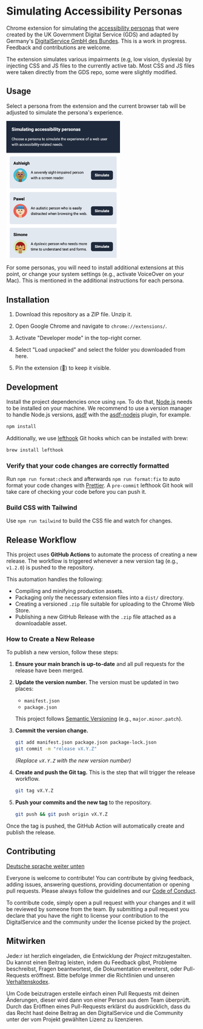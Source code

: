 # Simulating Accessibility Personas

Chrome extension for simulating the [accessibility personas](https://github.com/alphagov/accessibility-personas) that were created by the UK Government Digital Service (GDS) and adapted by Germany's [DigitalService GmbH des Bundes](https://digitalservice.bund.de/). This is a work in progress. Feedback and contributions are welcome.

The extension simulates various impairments (e.g, low vision, dyslexia) by injecting CSS and JS files to the currently active tab. Most CSS and JS files were taken directly from the GDS repo, some were slightly modified.

## Usage

Select a persona from the extension and the current browser tab will be adjusted to simulate the persona's experience.

<img src="images/screenshot.png" alt="Screenshot of the extension" width="300" >

For some personas, you will need to install additional extensions at this point, or change your system settings (e.g., activate VoiceOver on your Mac). This is mentioned in the additional instructions for each persona.

## Installation

1. Download this repository as a ZIP file. Unzip it.

2. Open Google Chrome and navigate to `chrome://extensions/`.

3. Activate "Developer mode" in the top-right corner.

4. Select "Load unpacked" and select the folder you downloaded from here.

5. Pin the extension (📍) to keep it visible.

## Development

Install the project dependencies once using `npm`. To do that, [Node.js](https://nodejs.org/en) needs to be installed on your machine. We recommend to use a version manager to handle Node.js versions, [asdf](https://asdf-vm.com/guide/getting-started.html) with the [asdf-nodejs](https://github.com/asdf-vm/asdf-nodejs/) plugin, for example.

```bash
npm install
```

Additionally, we use [lefthook](https://github.com/evilmartians/lefthook) Git hooks which can be installed with brew:

```sh
brew install lefthook
```

### Verify that your code changes are correctly formatted

Run `npm run format:check` and afterwards `npm run format:fix` to auto format your code changes with [Prettier](https://prettier.io/).
A `pre-commit` lefthook Git hook will take care of checking your code before you can push it.

### Build CSS with Tailwind

Use `npm run tailwind` to build the CSS file and watch for changes.

## Release Workflow

This project uses **GitHub Actions** to automate the process of creating a new release. The workflow is triggered whenever a new version tag (e.g., `v1.2.0`) is pushed to the repository.

This automation handles the following:

- Compiling and minifying production assets.
- Packaging only the necessary extension files into a `dist/` directory.
- Creating a versioned `.zip` file suitable for uploading to the Chrome Web Store.
- Publishing a new GitHub Release with the `.zip` file attached as a downloadable asset.

### How to Create a New Release

To publish a new version, follow these steps:

1.  **Ensure your main branch is up-to-date** and all pull requests for the release have been merged.
2.  **Update the version number.** The version must be updated in two places:

    - `manifest.json`
    - `package.json`

    This project follows [Semantic Versioning](https://semver.org/) (e.g., `major.minor.patch`).

3.  **Commit the version change.**
    ```bash
    git add manifest.json package.json package-lock.json
    git commit -m "release vX.Y.Z"
    ```
    _(Replace `vX.Y.Z` with the new version number)_
4.  **Create and push the Git tag.** This is the step that will trigger the release workflow.
    ```bash
    git tag vX.Y.Z
    ```
5.  **Push your commits and the new tag** to the repository.
    ```bash
    git push && git push origin vX.Y.Z
    ```

Once the tag is pushed, the GitHub Action will automatically create and publish the release.

## Contributing

[Deutsche sprache weiter unten](#mitwirken)

Everyone is welcome to contribute! You can contribute by giving feedback, adding issues, answering questions, providing documentation or opening pull requests. Please always follow the guidelines and our [Code of Conduct](CODE_OF_CONDUCT.md).

To contribute code, simply open a pull request with your changes and it will be reviewed by someone from the team. By submitting a pull request you declare that you have the right to license your contribution to the DigitalService and the community under the license picked by the project.

## Mitwirken

Jede:r ist herzlich eingeladen, die Entwicklung der _Project_ mitzugestalten. Du kannst einen Beitrag leisten, indem du Feedback gibst, Probleme beschreibst, Fragen beantwortest, die Dokumentation erweiterst, oder Pull-Requests eröffnest. Bitte befolge immer die Richtlinien und unseren [Verhaltenskodex](CODE_OF_CONDUCT.md).

Um Code beizutragen erstelle einfach einen Pull Requests mit deinen Änderungen, dieser wird dann von einer Person aus dem Team überprüft. Durch das Eröffnen eines Pull-Requests erklärst du ausdrücklich, dass du das Recht hast deine Beitrag an den DigitalService und die Community unter der vom Projekt gewählten Lizenz zu lizenzieren.
